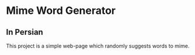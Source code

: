 # Mime Word Generator
## In Persian

This project is a simple web-page which randomly suggests words to mime.